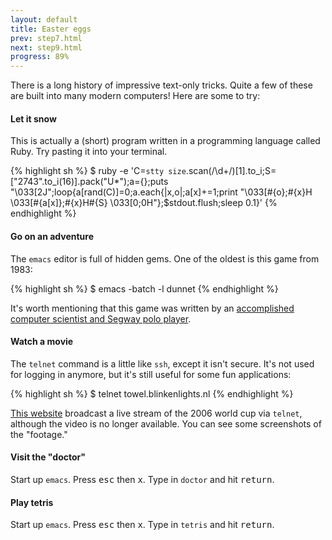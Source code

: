 ```yaml
---
layout: default
title: Easter eggs
prev: step7.html
next: step9.html
progress: 89%
---
```


There is a long history of impressive text-only tricks. Quite a few of these are built into many modern computers! Here are some to try:

#### Let it snow
This is actually a (short) program written in a programming language called Ruby. Try pasting it into your terminal.

{% highlight sh %}
$ ruby -e 'C=`stty size`.scan(/\d+/)[1].to_i;S=["2743".to_i(16)].pack("U*");a={};puts "\033[2J";loop{a[rand(C)]=0;a.each{|x,o|;a[x]+=1;print "\033[#{o};#{x}H \033[#{a[x]};#{x}H#{S} \033[0;0H"};$stdout.flush;sleep 0.1}'
{% endhighlight %}

#### Go on an adventure
The `emacs` editor is full of hidden gems. One of the oldest is this game from 1983:

{% highlight sh %}
$ emacs -batch -l dunnet
{% endhighlight %}

It's worth mentioning that this game was written by an [accomplished computer scientist and Segway polo player](http://www.driver-aces.com/ronnie.html).

#### Watch a movie
The `telnet` command is a little like `ssh`, except it isn't secure. It's not used for logging in anymore, but it's still useful for some fun applications:

{% highlight sh %}
$ telnet towel.blinkenlights.nl
{% endhighlight %}

[This website](http://www.ascii-wm.net) broadcast a live stream of the 2006 world cup via `telnet`, although the video is no longer available. You can see some screenshots of the "footage."

#### Visit the "doctor"
Start up `emacs`. Press <kbd>esc</kbd> then <kbd>x</kbd>. Type in `doctor` and hit <kbd>return</kbd>.

#### Play tetris
Start up `emacs`. Press <kbd>esc</kbd> then <kbd>x</kbd>. Type in `tetris` and hit <kbd>return</kbd>.
